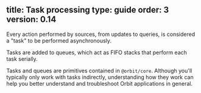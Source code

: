 title: Task processing
type: guide
order: 3
version: 0.14
---

Every action performed by sources, from updates to queries, is considered a
"task" to be performed asynchronously.

Tasks are added to queues, which act as FIFO stacks that perform each task
serially.

Tasks and queues are primitives contained in `@orbit/core`. Although you'll
typically only work with tasks indirectly, understanding how they work can
help you better understand and troubleshoot Orbit applications in general.

